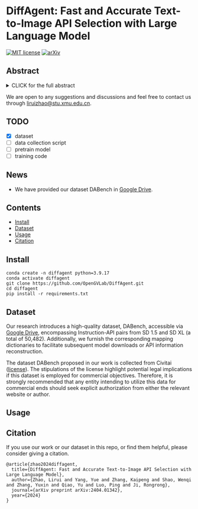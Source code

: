 # DiffAgent: Fast and Accurate Text-to-Image API Selection with Large Language Model


[![MIT license](https://img.shields.io/badge/License-MIT-blue.svg)](https://lbesson.mit-license.org/)  [![arXiv](https://img.shields.io/badge/arXiv-2404.01342-red)](https://arxiv.org/abs/2404.01342) 

## Abstract

<details><summary>CLICK for the full abstract</summary>

> Text-to-image (T2I) generative models have attracted significant attention and found extensive applications within and beyond academic research. For example, the Civitai community, a platform for T2I innovation, currently hosts an impressive array of 74,492 distinct models. However, this diversity presents a formidable challenge in selecting the most appropriate model and parameters, a process that typically requires numerous trials. Drawing inspiration from the tool usage research of large language models (LLMs), we introduce DiffAgent, an LLM agent designed to screen the accurate selection in seconds via API calls. DiffAgent leverages a novel two-stage training framework, SFTA, enabling it to accurately align T2I API responses with user input in accordance with human preferences. To train and evaluate DiffAgent's capabilities, we present DABench, a comprehensive dataset encompassing an extensive range of T2I APIs from the community. Our evaluations reveal that DiffAgent not only excels in identifying the appropriate T2I API but also underscores the effectiveness of the SFTA training framework.
> </details>

We are open to any suggestions and discussions and feel free to contact us through [liruizhao@stu.xmu.edu.cn](mailto:liruizhao@stu.xmu.edu.cn).


## TODO

- [x] dataset
- [ ] data collection script
- [ ] pretrain model
- [ ] training code

## News

- We have provided our dataset DABench in [Google Drive](https://drive.google.com/file/d/1-zqkHbuD1Di5eqLUspE3mzkRAmOCZYtZ/view?usp=drive_link).


## Contents

- [Install](#install)
- [Dataset](#dataset)
- [Usage](#usage)
- [Citation](#citation)

## Install

```
conda create -n diffagent python=3.9.17
conda activate diffagent
git clone https://github.com/OpenGVLab/DiffAgent.git
cd diffagent
pip install -r requirements.txt
```

## Dataset

Our research introduces a high-quality dataset, DABench, accessible via [Google Drive](https://drive.google.com/file/d/1-zqkHbuD1Di5eqLUspE3mzkRAmOCZYtZ/view?usp=drive_link), encompassing Instruction-API pairs from SD 1.5 and SD XL (a total of 50,482).
Additionally, we furnish the corresponding mapping dictionaries to facilitate subsequent model downloads or API information reconstruction.


The dataset DABench proposed in our work is collected from Civitai ([license](https://github.com/civitai/civitai/blob/main/LICENSE)). The stipulations of the license highlight potential legal implications if this dataset is employed for commercial objectives. Therefore, it is strongly recommended that any entity intending to utilize this data for commercial ends should seek explicit authorization from either the relevant website or author.


## Usage


## Citation

If you use our work or our dataset in this repo, or find them helpful, please consider giving a citation.

```
@article{zhao2024diffagent,
  title={DiffAgent: Fast and Accurate Text-to-Image API Selection with Large Language Model},
  author={Zhao, Lirui and Yang, Yue and Zhang, Kaipeng and Shao, Wenqi and Zhang, Yuxin and Qiao, Yu and Luo, Ping and Ji, Rongrong},
  journal={arXiv preprint arXiv:2404.01342},
  year={2024}
}
```

